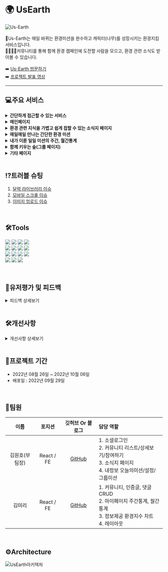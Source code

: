 # 🌍 UsEarth
![Us-Earth](https://user-images.githubusercontent.com/99243066/194052653-ff4166a6-cd22-468a-8edc-6fcadd992c0d.png)
<br>
<br/>
🌳Us-Earth는 매일 바뀌는 환경미션을 완수하고 캐릭터(나무)를 성장시키는 환경지킴 서비스입니다.<br/>
👨‍👩‍👧‍👦커뮤니티를 통해 함께 환경 캠페인에 도전할 사람을 모으고, 환경 관련 소식도 받아볼 수 있습니다.
<br/>
<br/>
➡️ [Us-Earth 방문하기](https://usearth.co.kr)<br/>
➡️ [프로젝트 발표 영상](https://www.youtube.com/watch?v=6h10HWaQW3w&feature=youtu.be)
<hr/>

## 💻주요 서비스
<details>
<summary><b>간단하게 접근할 수 있는 서비스</b></summary>
 
 - 회원가입 없이 소셜로그인만을 통해 쉽고 빠르게 서비스 이용 가능합니다<br/>
 - 조회 성격의 서비스는 로그인을 하지 않아도 이용할 수 있습니다<br/>
 ![로그인x페이지](https://user-images.githubusercontent.com/107628613/194065953-d089e883-5fe2-4040-8a5a-af3a9d0b2618.png)
</details>

<details>
<summary><b>메인페이지</b></summary>
 
 - 케러셀, 슬라이드, 무한스크롤 등 모바일 환경에 편리한 화면 구성했습니다.
 - 데이터를 소량으로 불러오는 페이징을 무한스크롤로 구현하여 끊김 없는 경험을 할 수 있습니다.
 ![메인페이지](https://user-images.githubusercontent.com/107628613/194065955-79661d87-b294-4621-8f1d-bdacb0c38d88.png)
</details>

<details>
<summary><b>환경 관련 지식을 가볍고 쉽게 접할 수 있는 소식지 페이지</b></summary>
 
 - 1시간 마다 업데이트 되는 4가지 환경지수를 제공합니다.
 - 환경 기사 크롤링을 통해 다양한 환경 지식을 가볍게 습득할 수 있도록 합니다.
 ![소식지](https://user-images.githubusercontent.com/107628613/194065957-2c684cd3-d953-432c-aed9-5d0b054c1100.png)
</details>

<details>
<summary><b>매일매일 만나는 간단한 환경 미션</b></summary>
 
 - 닉네임, 프로필 사진 변경을 통해 나만의 프로필을 만들 수 있습니다.
 - 매일 바뀌는 5가지의 환경 미션을 통해 에코라이프의 방향성을 제시합니다.
 - 일일 미션을 완수하면 경험치를 얻고 씨앗이 성장해서 나무가 됩니다. 
 ![내정보페이지](https://user-images.githubusercontent.com/107628613/194065947-edbd773b-d2a7-40d7-9520-69afc964d7c5.png)
</details>

<details>
<summary><b>내가 이룬 일일 미션의 주간, 월간통계</b></summary>
 
 - 완수한 미션을 주간, 월간 통계로 모아볼 수 있습니다.
 ![월간_주간통계](https://user-images.githubusercontent.com/107628613/194065958-8689190d-b614-43aa-9417-557aacbcca0d.png) 
</details>

<details>
<summary><b>함께 키우는 숲(그룹 페이지)</b></summary>
 
 - 커뮤니티 페이지에서 커스텀한 그룹 캠페인을 제시하고 다른 사람들과 함께 진행할 수 있습니다.
 - 그룹 캠페인 진행기간 동안 인증글을 올리며 서로 좋아요, 댓글을 통해 소통할 수 있습니다.
 - 그룹원 과반수가 나의 인증글에 좋아요를 누르면 그룹 숲이 점점 성장합니다.
 ![그룹_숲성장_이미지](https://user-images.githubusercontent.com/107628613/194065934-6797c871-8ea1-4061-8cf0-ae9dfa3b1439.png)
 ![그룹_인증글_댓글](https://user-images.githubusercontent.com/107628613/194065939-62efc509-45ed-40ee-a3b7-4dded503f411.png)
</details>

<details>
<summary><b>기타 페이지</b></summary>
 
 - 닉네임 수정, 프로필 수정이 가능합니다.
 - 자신이 가입한 그룹의 상태와 자신이 작성한 그룹을 확인할 수 있습니다.
 - 그룹글 작성페이지, 인증글 작성페이지, 댓글 모두 이미지를 업로드, 수정, 삭제가 가능합니다.
 ![기타페이지](https://user-images.githubusercontent.com/107628613/194067985-7e9ad038-da1a-4ebf-8d71-314ecd609c35.png)
</details>
 <br/>
 
## ⁉트러블 슈팅
  1. [달력 라이브러리 이슈](https://github.com/Us-Earth/us-earth_fe/wiki/%EB%8B%AC%EB%A0%A5-%EB%9D%BC%EC%9D%B4%EB%B8%8C%EB%9F%AC%EB%A6%AC-%EC%9D%B4%EC%8A%88)
  2. [모바일 스크롤 이슈](https://github.com/Us-Earth/us-earth_fe/wiki/%EB%AA%A8%EB%B0%94%EC%9D%BC-%EC%8A%A4%ED%81%AC%EB%A1%A4-%EC%9D%B4%EC%8A%88)
  3. [이미지 업로드 이슈](https://github.com/Us-Earth/us-earth_fe/wiki/%EC%9D%B4%EB%AF%B8%EC%A7%80-%EC%97%85%EB%A1%9C%EB%93%9C-%EC%9D%B4%EC%8A%88)
<br/>

## 🛠Tools
<p>
  <img src="https://img.shields.io/badge/HTML5-E34F26?style=for-the-badge&logo=HTML5&logoColor=ffffff">
  <img src="https://img.shields.io/badge/CSS-1572B6?style=for-the-badge&logo=CSS3&logoColor=ffffff">
  <img src="https://img.shields.io/badge/JavaScript-F7DF1E?style=for-the-badge&logo=JavaScript&logoColor=000000">
  <img src="https://img.shields.io/badge/Axios-5A29E4?style=for-the-badge&logo=Axios&logoColor=white">
  <br/>
  <img src="https://img.shields.io/badge/React-61DAFB?style=for-the-badge&logo=React&logoColor=black">
  <img src="https://img.shields.io/badge/React Router-CA4245?style=for-the-badge&logo=React Router&logoColor=ffffff">
  <img src="https://img.shields.io/badge/Redux-764ABC?style=for-the-badge&logo=Redux&logoColor=ffffff">
  <img src="https://img.shields.io/badge/styled components-DB7093?style=for-the-badge&logo=styled components&logoColor=ffffff">
  <br/>
  <img src="https://img.shields.io/badge/Yarn-2C8EBB?style=for-the-badge&logo=Yarn&logoColor=ffffff">
  <img src="https://img.shields.io/badge/GitHub-181717?style=for-the-badge&logo=GitHub&logoColor=ffffff">
  <img src="https://img.shields.io/badge/Vercel-000000?style=for-the-badge&logo=Vercel&logoColor=ffffff">
  <img src="https://img.shields.io/badge/Figma-F24E1E?style=for-the-badge&logo=Figma&logoColor=ffffff">
  <br/>
  <img src="https://img.shields.io/badge/Naver Login-03C75A?style=for-the-badge&logo=Naver&logoColor=ffffff">
  <img src="https://img.shields.io/badge/Google Login-4285F4?style=for-the-badge&logo=Google&logoColor=ffffff">
  <img src="https://img.shields.io/badge/Kakao Login-FFCD00?style=for-the-badge&logo=Kakao&logoColor=000000">
</p>
<br/>

## 💬유저평가 및 피드백
 <details>
 <summary>피드백 상세보기</summary>

 ![image](https://user-images.githubusercontent.com/108817236/194044368-fe1ec4f0-c8f5-4d38-aff2-1e4c7d3368d4.png)
 ![image](https://user-images.githubusercontent.com/108817236/194044803-009e16a8-0514-409e-ab61-09f80e6f5c0a.png)
 </details>
<br/>

## 🛠개선사항
 <details>
 <summary>개선사항 상세보기</summary>

 ![image](https://user-images.githubusercontent.com/108817236/194042261-38bfe0c1-24c2-4d36-99f6-150f5d62d6c8.png)
 ![image](https://user-images.githubusercontent.com/108817236/194042384-6fddfa37-2591-4de1-adb5-f0173270e4ee.png)
 </details>
<br/>

## 📆프로젝트 기간
 * 2022년 08월 26일 ~ 2022년 10월 06일
 * 배포일 : 2022년 09월 29일
<br/>

## 👥팀원
|이름|포지션|깃허브 Or 블로그|담당 역할|
|:-----:|:---:|:---:|:---|
|김원호(부팀장)|React / FE|[GitHub](https://github.com/loveyoujgb)|1. 소셜로그인 </br>2. 커뮤니티 리스트/상세보기/참여하기</br> 3. 소식지 페이지</br> 4. 내정보 오늘의미션/설정/그룹미션|
|김미리|React / FE|[GitHub](https://github.com/woonhk90/us-earth_fe)|1. 커뮤니티, 인증글, 댓글 CRUD </br>2. 마이페이지 주간통계, 월간통계</br> 3. 정보제공 환경지수 차트</br> 4. 레이아웃|
<br/>

## ⚙Architecture
![UsEarth아키텍처](https://user-images.githubusercontent.com/108817236/193409607-020133eb-0686-462b-8e87-ee643a1deb13.png)







